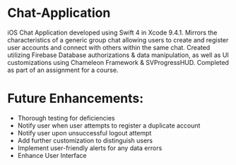 # Chat-Application
iOS Chat Application developed using Swift 4 in Xcode 9.4.1. Mirrors the characteristics of a generic group chat allowing 
users to create and register user accounts and connect with others within the same chat.
Created utilizing Firebase Database authorizations & data manipulation, as well as UI customizations using Chameleon Framework 
& SVProgressHUD.
Completed as part of an assignment for a course.




<h1>Future Enhancements:</h1>
<ul>
  <li> Thorough testing for deficiencies </li>
  <li> Notify user when user attempts to register a duplicate account </li>
  <li> Notify user upon unsuccessful logout attempt </li>
  <li> Add further customization to distinguish users </li>
  <li> Implement user-friendly alerts for any data errors </li>
  <li> Enhance User Interface </li>
</ul>
